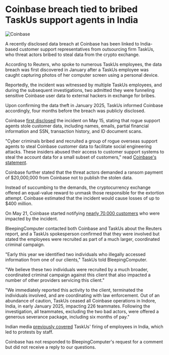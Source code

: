 # Coinbase breach tied to bribed TaskUs support agents in India

![Coinbase](https://www.bleepstatic.com/content/hl-images/2025/05/15/Coinbase-headpic.jpg)

A recently disclosed data breach at Coinbase has been linked to India-based customer support representatives from outsourcing firm TaskUs, who threat actors bribed to steal data from the crypto exchange.

According to Reuters, who spoke to numerous TaskUs employees, the data breach was first discovered in January after a TaskUs employee was caught capturing photos of her computer screen using a personal device.

Reportedly, the incident was witnessed by multiple TaskUs employees, and during the subsequent investigations, two admitted they were funneling sensitive Coinbase user data to external hackers in exchange for bribes.

Upon confirming the data theft in January 2025, TaskUs informed Coinbase accordingly, four months before the breach was publicly disclosed.

Coinbase [first disclosed](https://www.bleepingcomputer.com/news/security/coinbase-discloses-breach-faces-up-to-400-million-in-losses/) the incident on May 15, stating that rogue support agents stole customer data, including names, emails, partial financial information and SSN, transaction history, and ID document scans.

"Cyber criminals bribed and recruited a group of rogue overseas support agents to steal Coinbase customer data to facilitate social engineering attacks. These insiders abused their access to customer support systems to steal the account data for a small subset of customers," read [Coinbase's statement](https://www.coinbase.com/blog/protecting-our-customers-standing-up-to-extortionists).

Coinbase further stated that the threat actors demanded a ransom payment of $20,000,000 from Coinbase not to publish the stolen data.

Instead of succumbing to the demands, the cryptocurrency exchange offered an equal-value reward to unmask those responsible for the extortion attempt. Coinbase estimated that the incident would cause losses of up to $400 million.

On May 21, Coinbase started notifying [nearly 70,000 customers](https://www.bleepingcomputer.com/news/security/coinbase-says-recent-data-breach-impacts-69-461-customers/) who were impacted by the incident.

BleepingComputer contacted both Coinbase and TaskUs about the Reuters report, and a TaskUs spokesperson confirmed that they were involved but stated the employees were recruited as part of a much larger, coordinated criminal campaign.

"Early this year we identified two individuals who illegally accessed information from one of our clients," TaskUs told BleepingComputer.

"We believe these two individuals were recruited by a much broader, coordinated criminal campaign against this client that also impacted a number of other providers servicing this client."

"We immediately reported this activity to the client, terminated the individuals involved, and are coordinating with law enforcement. Out of an abundance of caution, TaskUs ceased all Coinbase operations in Indore, India, in early January 2025, impacting 226 teammates. Following the investigation, all teammates, excluding the two bad actors, were offered a generous severance package, including six months of pay."

Indian media [previously covered](https://www.financialexpress.com/business/industry/taskus-indore-based-bpo-fires-over-300-employees-without-notice-sparks-staff-protests/3712402/) TaskUs' firing of employees in India, which led to protests by staff.

Coinbase has not responded to BleepingComputer's request for a comment but did not receive a reply to our questions.
